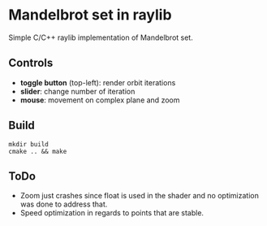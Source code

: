 # Mandelbrot set in raylib
Simple C/C++ raylib implementation of Mandelbrot set.

## Controls
 * **toggle button** (top-left): render orbit iterations
 * **slider**: change number of iteration
 * **mouse**: movement on complex plane and zoom
 
## Build
```
mkdir build
cmake .. && make
```

## ToDo
 * Zoom just crashes since float is used in the shader and no optimization was done to address that.
 * Speed optimization in regards to points that are stable.